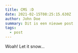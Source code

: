 ```yaml
---
title: CMS :D
date: 2021-02-15T08:25:15.630Z
author: John Doe
summary: Dit is een nieuwe post
tags:
  - post
---
```

Woah! Let it snow...